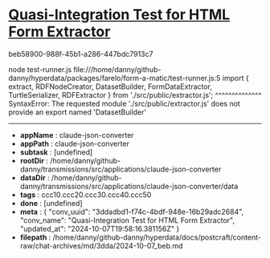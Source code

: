 # [Quasi-Integration Test for HTML Form Extractor](https://claude.ai/chat/3ddadbd1-f74c-4bdf-948e-16b29adc2684)

beb58900-988f-45b1-a286-447bdc7913c7

node test-runner.js
file:///home/danny/github-danny/hyperdata/packages/farelo/form-a-matic/test-runner.js:5
import { extract, RDFNodeCreator, DatasetBuilder, FormDataExtractor, TurtleSerializer, RDFExtractor } from './src/public/extractor.js';
                                  ^^^^^^^^^^^^^^
SyntaxError: The requested module './src/public/extractor.js' does not provide an export named 'DatasetBuilder'

---

* **appName** : claude-json-converter
* **appPath** : claude-json-converter
* **subtask** : [undefined]
* **rootDir** : /home/danny/github-danny/transmissions/src/applications/claude-json-converter
* **dataDir** : /home/danny/github-danny/transmissions/src/applications/claude-json-converter/data
* **tags** : ccc10.ccc20.ccc30.ccc40.ccc50
* **done** : [undefined]
* **meta** : {
  "conv_uuid": "3ddadbd1-f74c-4bdf-948e-16b29adc2684",
  "conv_name": "Quasi-Integration Test for HTML Form Extractor",
  "updated_at": "2024-10-07T19:58:16.381156Z"
}
* **filepath** : /home/danny/github-danny/hyperdata/docs/postcraft/content-raw/chat-archives/md/3dda/2024-10-07_beb.md